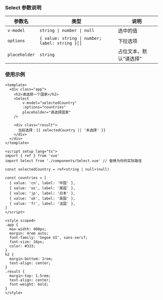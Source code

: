 
### Select 参数说明

| 参数名           | 类型                                             | 说明           |
| ------------- | ---------------------------------------------- | ------------ |
| `v-model`     | `string \| number \| null`                     | 选中的值         |
| `options`     | `{ value: string \| number; label: string }[]` | 下拉选项         |
| `placeholder` | `string`                                       | 占位文本，默认“请选择” |

### 使用示例

```vue
<template>
  <div class="app">
    <h2>请选择一个国家</h2>
    <Select
        v-model="selectedCountry"
        :options="countries"
        placeholder="请选择国家"
    />

    <div class="result">
      当前选择：{{ selectedCountry || '未选择' }}
    </div>
  </div>
</template>

<script setup lang="ts">
import { ref } from 'vue'
import Select from './components/Select.vue' // 替换为你的实际路径

const selectedCountry = ref<string | null>(null)

const countries = [
  { value: 'cn', label: '中国' },
  { value: 'us', label: '美国' },
  { value: 'jp', label: '日本' },
  { value: 'uk', label: '英国' },
  { value: 'fr', label: '法国' },
]
</script>

<style scoped>
.app {
  max-width: 400px;
  margin: 4rem auto;
  font-family: 'Segoe UI', sans-serif;
  font-size: 16px;
  color: #333;
}
h2 {
  margin-bottom: 1rem;
  text-align: center;
}
.result {
  margin-top: 1.5rem;
  text-align: center;
  font-weight: bold;
}
</style>
```